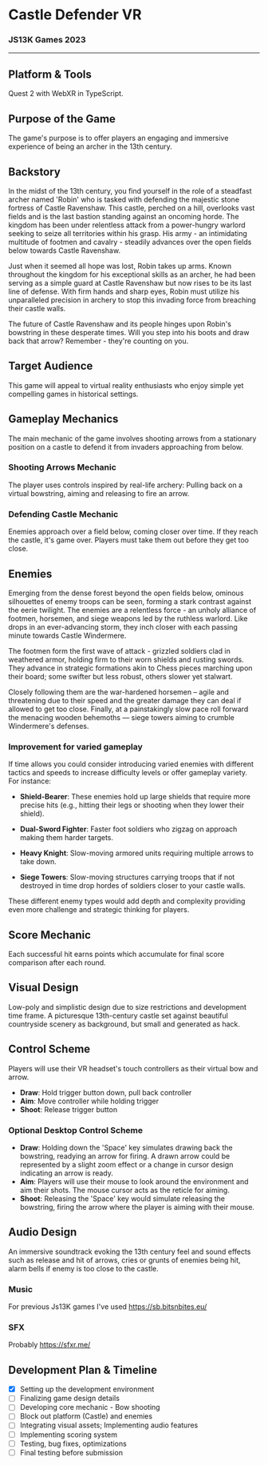 # Castle Defender VR
### JS13K Games 2023

---

## Platform & Tools
Quest 2 with WebXR in TypeScript.

## Purpose of the Game
The game's purpose is to offer players an engaging and immersive experience of being an archer in the 13th century.

## Backstory
In the midst of the 13th century, you find yourself in the role of a steadfast archer named 'Robin' who is tasked with defending the majestic stone fortress of Castle Ravenshaw. This castle, perched on a hill, overlooks vast fields and is the last bastion standing against an oncoming horde. The kingdom has been under relentless attack from a power-hungry warlord seeking to seize all territories within his grasp. His army - an intimidating multitude of footmen and cavalry - steadily advances over the open fields below towards Castle Ravenshaw.

Just when it seemed all hope was lost, Robin takes up arms. Known throughout the kingdom for his exceptional skills as an archer, he had been serving as a simple guard at Castle Ravenshaw but now rises to be its last line of defense. With firm hands and sharp eyes, Robin must utilize his unparalleled precision in archery to stop this invading force from breaching their castle walls.

The future of Castle Ravenshaw and its people hinges upon Robin's bowstring in these desperate times. Will you step into his boots and draw back that arrow? Remember - they're counting on you.

## Target Audience
This game will appeal to virtual reality enthusiasts who enjoy simple yet compelling games in historical settings.

## Gameplay Mechanics
The main mechanic of the game involves shooting arrows from a stationary position on a castle to defend it from invaders approaching from below.

### Shooting Arrows Mechanic
The player uses controls inspired by real-life archery: Pulling back on a virtual bowstring, aiming and releasing to fire an arrow.

### Defending Castle Mechanic
Enemies approach over a field below, coming closer over time. If they reach the castle, it's game over. Players must take them out before they get too close.

## Enemies
Emerging from the dense forest beyond the open fields below, ominous silhouettes of enemy troops can be seen, forming a stark contrast against the eerie twilight. The enemies are a relentless force - an unholy alliance of footmen, horsemen, and siege weapons led by the ruthless warlord. Like drops in an ever-advancing storm, they inch closer with each passing minute towards Castle Windermere.

The footmen form the first wave of attack - grizzled soldiers clad in weathered armor, holding firm to their worn shields and rusting swords. They advance in strategic formations akin to Chess pieces marching upon their board; some swifter but less robust, others slower yet stalwart.

Closely following them are the war-hardened horsemen – agile and threatening due to their speed and the greater damage they can deal if allowed to get too close. Finally, at a painstakingly slow pace roll forward the menacing wooden behemoths — siege towers aiming to crumble Windermere's defenses.

### Improvement for varied gameplay

If time allows you could consider introducing varied enemies with different tactics and speeds to increase difficulty levels or offer gameplay variety. For instance:

- **Shield-Bearer**: These enemies hold up large shields that require more precise hits (e.g., hitting their legs or shooting when they lower their shield).

- **Dual-Sword Fighter**: Faster foot soldiers who zigzag on approach making them harder targets.

- **Heavy Knight**: Slow-moving armored units requiring multiple arrows to take down.

- **Siege Towers**: Slow-moving structures carrying troops that if not destroyed in time drop hordes of soldiers closer to your castle walls.

These different enemy types would add depth and complexity providing even more challenge and strategic thinking for players.

## Score Mechanic
Each successful hit earns points which accumulate for final score comparison after each round.

## Visual Design
Low-poly and simplistic design due to size restrictions and development time frame. A picturesque 13th-century castle set against beautiful countryside scenery as background, but small and generated as hack.

## Control Scheme
Players will use their VR headset's touch controllers as their virtual bow and arrow.

- **Draw**: Hold trigger button down, pull back controller
- **Aim**: Move controller while holding trigger
- **Shoot**: Release trigger button

### Optional Desktop Control Scheme

- **Draw**: Holding down the 'Space' key simulates drawing back the bowstring, readying an arrow for firing. A drawn arrow could be represented by a slight zoom effect or a change in cursor design indicating an arrow is ready.
- **Aim**: Players will use their mouse to look around the environment and aim their shots. The mouse cursor acts as the reticle for aiming.
- **Shoot**: Releasing the 'Space' key would simulate releasing the bowstring, firing the arrow where the player is aiming with their mouse.

## Audio Design
An immersive soundtrack evoking the 13th century feel and sound effects such as release and hit of arrows, cries or grunts of enemies being hit, alarm bells if enemy is too close to the castle.

### Music
For previous Js13K games I've used https://sb.bitsnbites.eu/

### SFX
Probably https://sfxr.me/

## Development Plan & Timeline

- [X] Setting up the development environment
- [ ] Finalizing game design details
- [ ] Developing core mechanic - Bow shooting
- [ ] Block out platform (Castle) and enemies
- [ ] Integrating visual assets; Implementing audio features
- [ ] Implementing scoring system
- [ ] Testing, bug fixes, optimizations
- [ ] Final testing before submission

